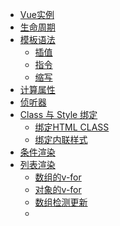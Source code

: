 

- [Vue实例](#vue实例)
- [生命周期](#生命周期)
- [模板语法](#模板语法)
    - [插值](#插值)
    - [指令](#指令)
    - [缩写](#缩写)
- [计算属性](#计算属性)
- [侦听器](#侦听器)
- [Class 与 Style 绑定](#class-与-style-绑定)
    - [绑定HTML CLASS](#绑定html-class)
    - [绑定内联样式](#绑定内联样式)
- [条件渲染](#条件渲染)
- [列表渲染](#列表渲染)
    - [数组的v-for](#数组的v-for)
    - [对象的v-for](#对象的v-for)
    - [数组检测更新](#数组检测更新)
    - [<template>使用v-for](#template使用v-for)
    - [v-for 与 v-if](#v-for-与-v-if)
    - [组件的v-for](#组件的v-for)
- [事件处理](#事件处理)
    - [监听事件](#监听事件)
    - [事件处理方法](#事件处理方法)
    - [内联处理器中的方法](#内联处理器中的方法)
    - [事件修饰符](#事件修饰符)
    - [按键修饰符](#按键修饰符)
    - [鼠标按钮修饰符](#鼠标按钮修饰符)
- [表单输入绑定](#表单输入绑定)
    - [基础用法](#基础用法)
    - [值绑定](#值绑定)
    - [修饰符](#修饰符)
- [组件基础](#组件基础)
    - [组件复用](#组件复用)
    - [组件的组织](#组件的组织)
    - [组件注册](#组件注册)
    - [模块系统](#模块系统)
    - [通过Prop向子组件传递数据](#通过prop向子组件传递数据)
    - [Prop单向数据流](#prop单向数据流)
    - [Prop数据验证](#prop数据验证)
    - [非Prop的特性](#非prop的特性)
    - [单个根元素](#单个根元素)
    - [监听子组件事件](#监听子组件事件)
    - [子组件事件抛出一个值](#子组件事件抛出一个值)
    - [组件上使用v-model](#组件上使用v-model)
    - [动态组件](#动态组件)
    - [异步组件](#异步组件)
- [自定义事件](#自定义事件)
    - [事件名称](#事件名称)
    - [触发事件](#触发事件)
    - [组件prop与外部数据进行"双向绑定"（.sync修饰符）](#组件prop与外部数据进行双向绑定sync修饰符)
- [插槽](#插槽)
    - [通过插槽分发内容](#通过插槽分发内容)
    - [编辑作用域](#编辑作用域)
    - [默认内容](#默认内容)
    - [具名插槽](#具名插槽)
- [过渡与动画](#过渡与动画)
- [单文件组件](#单文件组件)
- [规模化](#规模化)
- [响应式原理](#响应式原理)
- [Vue 与 React、Angular](#vue-与-reactangular)
- [疑问](#疑问)



### Vue实例

- mvvm模型：没有完全遵循 MVVM 模型，但是 Vue 的设计也受到了它的启发。

- 根vue实例：一个 Vue 应用由一个通过 new Vue 创建的根 Vue 实例

- 响应式：只有当实例被创建时，data中存在的属性才是响应式的。

- 阻止响应式：Object.freeze(dataObj);

- 暴露实例属性与方法：都有前缀$,

```    
var data = { a: 1 }
var vm = new Vue({
  el: '#example',
  data: data
})

vm.$data === data // => true
vm.$el === document.getElementById('example') // => true

// $watch 是一个实例方法
vm.$watch('a', function (newValue, oldValue) {
  // 这个回调将在 `vm.a` 改变后调用
})

```

### 生命周期

- this：生命周期钩子的 this 上下文指向调用它的 Vue 实例

> 不要在选项属性或回调上使用箭头函数，比如 created: () => console.log(this.a) 或 vm.$watch('a', newValue => this.myMethod())。因为箭头函数是和父级上下文绑定在一起的，this 不会是如你所预期的 Vue 实例

- vue生命周期图示：
![vue生命周期图示](https://cn.vuejs.org/images/lifecycle.png)

### 模板语法
- 底层实现：在底层的实现上，Vue 将模板编译成虚拟 DOM 渲染函数。

#### 插值

- 文本

mustache语法：{{}}，双大括号会将数据解释为普通文本，而非 HTML 代码。

v-once指令：能执行一次性地插值，当数据改变时，插值处的内容不会更新。
```
<span v-once>这个将不会改变: {{ msg }}</span>
```

- 原始HTML

上面说了mustache语法{{}}会将数据解析成文本，
为了输出真正的 HTML，你需要使用 v-html 指令：
```
<p>Using mustaches: {{ rawHtml }}</p>
<p>Using v-html directive: <span v-html="rawHtml"></span></p>
```

> 注意：你的站点上动态渲染的任意 HTML 可能会非常危险，因为它很容易导致 XSS 攻击。请只对可信内容使用 HTML 插值，绝不要对用户提供的内容使用插值。

- 特性

Mustache 语法不能作用在 HTML 特性上，比如需要双向绑定id的值时，遇到这种情况应该使用 v-bind 指令：

```
<div v-bind:id="dynamicId"></div>
```

- 使用javascript表达式

前面一直都只绑定简单的属性键值。但实际上，对于所有的数据绑定，Vue.js 都提供了完全的 JavaScript 表达式支持。

```
{{ number + 1 }}

{{ ok ? 'YES' : 'NO' }}

{{ message.split('').reverse().join('') }}

<div v-bind:id="'list-' + id"></div>
```

> 这些表达式会在所属 Vue 实例的数据作用域下作为 JavaScript 被解析。有个限制就是，每个绑定都只能包含单个表达式，所以下面的例子都不会生效。

```js
<!-- 这是语句，不是表达式 -->
{{ var a = 1 }}

<!-- 流控制也不会生效，请使用三元表达式 -->
{{ if (ok) { return message } }}

```

> 你不应该在模板表达式中试图访问用户定义的全局变量。

#### 指令

- 指令

指令：指令 (Directives) 是带有 v- 前缀的特殊特性。指令特性的值预期是单个 JavaScript 表达式 (v-for 是例外情况，稍后我们再讨论)。

指令的职责：当表达式的值改变时，将其产生的连带影响，响应式地作用于 DOM。

```
<p v-if="seen">现在你看到我了</p>
```

这里，v-if指令将根据表达式 seen 的值的真假来插入/移除\<p\>元素。

- 参数

一些指令能够接收一个"参数"，在指令名称之后以冒号表示。

```
<a v-bind:href="url">...</a>
```
在这里 href 是参数，告知 v-bind 指令将该元素的 href 特性与表达式 url 的值**绑定**。

另一个例子是 v-on 指令，它用于**监听** DOM 事件：
```
<a v-on:click="doSomething">...</a>
```

在这里参数是**监听**的事件名。

- 动态参数

从 2.6.0 开始，可以用方括号括起来的 JavaScript 表达式作为一个指令的参数：

```
<a v-bind:[attributeName]="url"> ... </a>

```

- 修饰符

```
<form v-on:submit.prevent="onSubmit">...</form>
```
常用语v-on  v-for


#### 缩写

v- 前缀作为一种视觉提示，用来识别模板中 Vue 特定的特性。

~~吧啦吧啦~~，处于各种原因，主要是为了提高编码效率和代码美观，vue为v-bind和v-on这两常用指令提供了特定简写方式：

```
<!-- 完整语法 -->
<a v-bind:href="url">...</a>

<!-- 缩写 -->
<a :href="url">...</a>

```


```
<!-- 完整语法 -->
<a v-on:click="doSomething">...</a>

<!-- 缩写 -->
<a @click="doSomething">...</a>
```


### 计算属性

基础例子：

关键代码：computed对象 ，getter，reversedMessage；

```
<div id="example">
  <p>Original message: "{{ message }}"</p>
  <p>Computed reversed message: "{{ reversedMessage }}"</p>
</div>
```

```
var vm = new Vue({
  el: '#example',
  data: {
    message: 'Hello'
  },
  computed: {
    // 计算属性的 getter
    reversedMessage: function () {
      // `this` 指向 vm 实例
      return this.message.split('').reverse().join('')
    }
  }
})

```
结果：

Original message: "Hello"

Computed reversed message: "olleH"

> 其实我们可以将同一函数定义为一个方法而不是一个计算属性。两种方式的最终结果确实是完全相同的。然而，不同的是计算属性是基于它们的依赖进行缓存的。只在相关依赖发生改变时它们才会重新求值。这就意味着只要 message 还没有发生改变，多次访问 reversedMessage 计算属性会立即返回之前的计算结果，而不必再次执行函数。

> 我们为什么需要缓存？假设我们有一个性能开销比较大的计算属性 A，它需要遍历一个巨大的数组并做大量的计算。然后我们可能有其他的计算属性依赖于 A 。如果没有缓存，我们将不可避免的多次执行 A 的 getter！如果你不希望有缓存，请用方法来替代。


### 侦听器

除了 watch 选项之外，您还可以使用命令式的 [vm.$watch API](https://cn.vuejs.org/v2/api/#vm-watch)


### Class 与 Style 绑定

#### 绑定HTML CLASS

- 对象语法

除了可以拼接字符串外，vue还专门做了增强，支持对象和数组方式：

```
<div
  class="static"
  v-bind:class="{ active: isActive, 'text-danger': hasError }"
></div>
```
```
data: {
  isActive: true,
  hasError: false
}
```

渲染结果：

```
<div class="static active"></div>
```

**绑定的数据对象不必内联定义在模板里：**

```
<div v-bind:class="classObject"></div>
```

```
data: {
  classObject: {
    active: true,
    'text-danger': false
  }
}
```

> 同样的，我们也可以考虑使用计算属性，来实现CLASS对象，这会是一种常用且强大的使用方式。可以减少大量不必要的判断与计算开销。

- 数组语法

如果用的不娴熟，建议还是统一使用对象语法。

- 用在组件上

声明组件：

```
Vue.component('my-component', {
  template: '<p class="foo bar">Hi</p>'
})
```

使用组件，并添加一些自定义class：
```
<my-component class="baz boo"></my-component>
```

组件模板渲染结果：

```
<p class="foo bar baz boo">Hi</p>
```

动态绑定自定义class：

```
<my-component v-bind:class="{ active: isActive }"></my-component>
```

当isActive为truthy时，渲染结果为：

```
<p class="foo bar active">Hi</p>
```

#### 绑定内联样式

与绑定HTML CLASS的语法类似。

- 对象语法

通常直接绑定到一个样式对象更好：

```
<div v-bind:style="styleObject"></div>
```

```
data: {
  styleObject: {
    color: 'red',
    fontSize: '13px'
  }
}
```

- 数组语法

建议采用对象语法。

- 多重值

```
<div :style="{ display: ['-webkit-box', '-ms-flexbox', 'flex'] }"></div>
```

这样写只会渲染数组中最后一个被浏览器支持的值。在本例中，如果浏览器支持不带浏览器前缀的 flexbox，那么就只会渲染 display: flex。

### 条件渲染

- v-if指令

> 用于条件性地渲染一块内容，v-else用于添加else块。

看简单例子：

```
<h1 v-if="awesome">Vue is awesome!</h1>
```

> <template>元素上也可以使用v-if

> v-else-if 可以用来表示v-if的else if块

> v-else 可以用来表示v-if的else 块

> key管理可复用的元素：vue会高效利用重复的标签元素，通过key属性来表达标签的唯一独立性。

```
<template v-if="loginType === 'username'">
  <label>Username</label>
  <input placeholder="Enter your username" key="username-input">
</template>
<template v-else>
  <label>Email</label>
  <input placeholder="Enter your email address" key="email-input">
</template>
```
- v-show 

用法
```
<h1 v-show="ok">Hello!</h1>
```

> v-show 只是简单地切换元素的 CSS 属性 display。

- v-if 与 v-show 的区别

v-if是真正的条件渲染，只有条件为真时才会被渲染，且会销毁和重建相应的事件监听与子组件；

v-show元素总会被渲染，只是简单基于css display进行切换。

v-if初始化开销小，但切换开销就大；v-show初始化开销大，但切换开销小。

- v-if 与 v-for一起使用

> 不推荐同时使用两者，那如果在列表循环中需要做判断怎么做会更好呢？@todo


### 列表渲染

#### 数组的v-for

```
<ul id="example-1">
  <li v-for="item in items">
    {{ item.message }}
  </li>
</ul>
```

```
var example1 = new Vue({
  el: '#example-1',
  data: {
    items: [
      { message: 'Foo' },
      { message: 'Bar' }
    ]
  }
})
```
v-for 还支持一个可选的第二个参数为当前项的索引。
```
<ul id="example-2">
  <li v-for="(item, index) in items">
    {{ parentMessage }} - {{ index }} - {{ item.message }}
  </li>
</ul>
```

#### 对象的v-for

```
<ul id="v-for-object" class="demo">
  <li v-for="value in object">
    {{ value }}
  </li>
</ul>
```

```
new Vue({
  el: '#v-for-object',
  data: {
    object: {
      firstName: 'John',
      lastName: 'Doe',
      age: 30
    }
  }
})
```


> 同数组，你也可以提供第二个的参数为键名。

> 对象还可以提供第三个参数作为索引。

```
<div v-for="(value, key, index) in object">
  {{ index }}. {{ key }}: {{ value }}
</div>
```

- key

> 建议尽可能在使用 v-for 时提供 key。避免当 Vue.js 用 v-for 正在更新已渲染过的元素列表时，它默认用“就地复用”策略。

```
<div v-for="item in items" :key="item.id">
  <!-- 内容 -->
</div>
```

#### 数组检测更新

- 变异方法

push、pop、shift、unshift、splice、sort、reverse这些方法称为数组变异方法，这些方法将会改变原始数组，所以也将会触发视图的更新。

```
vm.items.push({ message: 'Baz' })
```

- 替换数组

filter、concat、slice这些方法不会改变原始数组，但会总会返回一个新的数组，我们只要将新数组替换旧数组，也将会达到更新视图的效果：

```
example1.items = example1.items.filter(function (item) {
  return item.message.match(/Foo/)
})
```

> vue 对于数组的替换，并不会完全重新渲染，还是会最大范围的复用。所以替换原来的数组是非常高效的。


- **注意事项**

由于js的限制，vue不能检测以下变动的数组：

1、当你利用索引直接设置一个项时，例如：vm.items[indexOfItem] = newValue

2、当你修改数组的长度时，例如：vm.items.length = newLength

```
var vm = new Vue({
  data: {
    items: ['a', 'b', 'c']
  }
})
vm.items[1] = 'x' // 不是响应性的
vm.items.length = 2 // 不是响应性的
```

为了解决第一类问题:


```
// Vue.set
Vue.set(vm.items, indexOfItem, newValue)

```

```
// Array.prototype.splice
vm.items.splice(indexOfItem, 1, newValue)
```

> 你也可以使用 vm.$set 实例方法，该方法是全局方法 Vue.set 的一个别名。


为了解决第二类问题，你可以使用 splice:

```
vm.items.splice(newLength)
```

同样的，vue也不能检测到对象属性的添加与删除：

```
var vm = new Vue({
  data: {
    a: 1
  }
})
// `vm.a` 现在是响应式的

vm.b = 2
// `vm.b` 不是响应式的

```

> 对于已经创建的实例，Vue 不能动态添加根级别的响应式属性。但是，可以使用 Vue.set(object, key, value) 方法向嵌套对象添加响应式属性。

#### <template>使用v-for

> 类似于v-if 也可以在<template>中使用v-for

#### v-for 与 v-if

> vue的循环与其他模板引擎不一样，大部分模板引擎循环是使用循环**标签**，比如<foreach>、<volist>等，而vue使用的循环叫做**指令**，比如v-for。

```
<li v-for="todo in todos" v-if="!todo.isComplete">
  {{ todo }}
</li>
```

#### 组件的v-for

@todo


### 事件处理

#### 监听事件

v-on指令可以监听DOM事件，并在触发时运行一些js代码。


#### 事件处理方法

当然很多事件处理方法会更为复杂，所以v-on还支持接收一个方法名称。

```
<div id="example-2">
  <!-- `greet` 是在下面定义的方法名 -->
  <button v-on:click="greet">Greet</button>
</div>
```

#### 内联处理器中的方法

```
<div id="example-3">
  <button v-on:click="say('hi')">Say hi</button>
  <button v-on:click="say('what')">Say what</button>
</div>
```

事件处理方法与内联处理器中的方法有什么区别？

事件处理方法：（事件参数event）

```
  // 在 `methods` 对象中定义方法
  methods: {
    greet: function (event) {
      // `this` 在方法里指向当前 Vue 实例
      alert('Hello ' + this.name + '!')
      // `event` 是原生 DOM 事件
      if (event) {
        alert(event.target.tagName)
      }
    }
  }
}
```

内联处理器中的方法：（参数自定义）

```
new Vue({
  el: '#example-3',
  methods: {
    say: function (message) {
      alert(message)
    }
  }
})
```

#### 事件修饰符

    .stop
    .prevent
    .capture
    .self
    .once
    .passive

```
<!-- 阻止单击事件继续传播 -->
<a v-on:click.stop="doThis"></a>

<!-- 提交事件不再重载页面 -->
<form v-on:submit.prevent="onSubmit"></form>

<!-- 修饰符可以串联 -->
<a v-on:click.stop.prevent="doThat"></a>

<!-- 只有修饰符 -->
<form v-on:submit.prevent></form>

<!-- 添加事件监听器时使用事件捕获模式 -->
<!-- 即元素自身触发的事件先在此处理，然后才交由内部元素进行处理 -->
<div v-on:click.capture="doThis">...</div>

<!-- 只当在 event.target 是当前元素自身时触发处理函数 -->
<!-- 即事件不是从内部元素触发的 -->
<div v-on:click.self="doThat">...</div>
```

> 使用多个修饰符，注意顺序。


#### 按键修饰符

```
<!-- 只有在 `key` 是 `Enter` 时调用 `vm.submit()` -->
<input v-on:keyup.enter="submit">
```

    .enter
    .tab
    .delete (捕获“删除”和“退格”键)
    .esc
    .space
    .up
    .down
    .left
    .right


- 按键码

```
<input v-on:keyup.13="submit">
```

- 系统修饰键（支持组合键）

    .ctrl
    .alt
    .shift
    .meta


```
<!-- Alt + C -->
<input @keyup.alt.67="clear">

<!-- Ctrl + Click -->
<div @click.ctrl="doSomething">Do something</div>
```

- .exact 修饰符
```
<!-- 即使 Alt 或 Shift 被一同按下时也会触发 -->
<button @click.ctrl="onClick">A</button>

<!-- 有且只有 Ctrl 被按下的时候才触发 -->
<button @click.ctrl.exact="onCtrlClick">A</button>

<!-- 没有任何系统修饰符被按下的时候才触发 -->
<button @click.exact="onClick">A</button>
```

#### 鼠标按钮修饰符

    .left
    .right
    .middle

> 鼠标双击： @dbclick.left="dobuleClick(this);";


### 表单输入绑定

[表单输入绑定](https://cn.vuejs.org/v2/guide/forms.html)

> 关键指令：v-model，在表单input、textarea、select元素上创建双向数据绑定。


#### 基础用法

v-model本质上不过是语法糖，它负责监听用户的输入事件以及更新数据。


> v-model 会忽略所有表单元素的value、checked、selected特性的初始值。

v-model 在内部使用不同的属性为不同的输入元素并抛出不同的事件：


- text 和 textarea 元素使用 value 属性和 input 事件；

- checkbox 和 radio 使用 checked 属性和 change 事件；

- select 字段将 value 作为 prop 并将 change 作为事件。

#### 值绑定

详见：[值绑定](https://cn.vuejs.org/v2/guide/forms.html#值绑定)

#### 修饰符

- .lazy

在默认情况下，v-model 在每次 input 事件触发后将输入框的值与数据进行同步 (除了上述输入法组合文字时)。你可以添加 lazy 修饰符，从而转变为使用 change 事件进行同步：

```
<!-- 在“change”时而非“input”时更新 -->
<input v-model.lazy="msg" >
```
- .number

如果想自动将用户的输入值转为数值类型，可以给 v-model 添加 number 修饰符。

```
<input v-model.number="age" type="number">
```

- .trim

如果要自动过滤用户输入的首尾空白字符，可以给 v-model 添加 trim 修饰符

```
<input v-model.trim="msg">
```

### 组件基础

> **因为组件是可复用的vue实例，所以它们与new vue接收相同的选项，例如data、computed、watch、methods 以及生命周期钩子等，仅有的例外是像el这样根实例特有的选项。**

> data必须是一个函数，data并不像vue对象直接提供一个对象，取而代之的是，一个组件的data选项必须是一个函数，**因此每个实例可以维护一份被返回对象的独立拷贝**。

```
data: function () {
  return {
    count: 0
  }
}
```

#### 组件复用

> 每使用一次组件，就会有一个它的新**实例**被创建。每个组件实例都会独立维护它的数据、属性、方法等.

#### 组件的组织

通常一个应用会以一棵嵌套的组件树的形式来组织：

![vue组件的组织方式](https://cn.vuejs.org/images/components.png)

#### 组件注册

为了能在模板中使用，这些组件必须先注册以便 Vue 能够识别。

这里有两种组件的注册类型：全局注册和局部注册。

- 全局注册

```
Vue.component('component-a', { /* ... */ })
Vue.component('component-b', { /* ... */ })
Vue.component('component-c', { /* ... */ })

new Vue({ el: '#app' })
```
这些组件是全局注册的。也就是说它们在注册之后可以用在任何新创建的 Vue 根实例 (new Vue) 的模板中。这三个组件在各自内部也都可以相互使用。

- 局部注册

> 特别是在使用webpack等打包构建工具构建系统时，局部注册可以避免用户下载不必要的js。


通过普通的js对象定义组件：
```
var ComponentA = { /* ... */ }
var ComponentB = { /* ... */ }
var ComponentC = { /* ... */ }
```
然后在 components 选项中定义你想要使用的组件：
```
new Vue({
  el: '#app',
  components: {
    'component-a': ComponentA,
    'component-b': ComponentB
  }
})
```

#### 模块系统


@todo


#### 通过Prop向子组件传递数据

> HTML 中的特性名是大小写不敏感的， prop 名需要使用其等价的 kebab-case (短横线分隔命名) 命名。

注册prop：

```
Vue.component('blog-post', {
  props: ['title'],
  template: '<h3>{{ title }}</h3>'
})
```

注册之后，你就可以像这样把数据作为一个自定义特性传递进来：

```
<blog-post title="My journey with Vue"></blog-post>
<blog-post title="Blogging with Vue"></blog-post>
<blog-post title="Why Vue is so fun"></blog-post>

```

> vue也支持注册对象，传递对象数据给组件，组件中的template可以自由地使用对象数据。


#### Prop单向数据流

> 所有的 prop 都使得其父子 prop 之间形成了一个单向下行绑定：父级 prop 的更新会向下流动到子组件中，但是反过来则不行。

> 注意在 JavaScript 中对象和数组是通过引用传入的，所以对于一个数组或对象类型的 prop 来说，在子组件中改变这个对象或数组本身将会影响到父组件的状态。

#### Prop数据验证

协助开发者实现验证。

#### 非Prop的特性

vue会自动将组件并没有相应的prop定义的特性自动添加到组件的根元素上。

#### 单个根元素

> 每个组件的模板必须只有一个根元素

错误：

```
<h3>{{ title }}</h3>
<div v-html="content"></div>
```

正确：

```
<div class="blog-post">
  <h3>{{ title }}</h3>
  <div v-html="content"></div>
</div>
```

#### 监听子组件事件

vue实例data数据：
```
data:{font:1}
```

实例自定义监听事件：
```
<blog-post
  ...
  v-on:customeEvent="font += 1;"
></blog-post>
```

组件内元素可以通过调用内建的 **$emit** 方法 并传入事件名称，触发组件自定义事件customEvent：
```
<button v-on:click="$emit('customEvent')">
  Enlarge text
</button>
```

> 按钮click后会触发组件的customEvent事件，customEvent事件修改外部数据，实现组件与外部数据沟通。


#### 子组件事件抛出一个值

在上面的例子中，vue还支持触发实例自定义事件时，并传入一个值：

```
<button v-on:click="$emit('customEvent', 2)">
  Enlarge Font Size
</button>
```

实例自定义事件接收值：

```
<blog-post
  ...
  v-on:customeEvent="addFont"
></blog-post>
```

```
methods: {
  addFont: function (enlargeAmount) {
    this.font += enlargeAmount
  }
}
```

#### 组件上使用v-model

@todo

#### 动态组件

> 指令：v-bind:is="组件名称"

```
<!-- 组件会在 `currentTabComponent` 改变时改变 -->
<component v-bind:is="currentTabComponent"></component>

```

> 当在这些组件之间切换的时候，你有时会想保持这些组件的状态，以避免反复重渲染导致的性能问题：
```
<!-- 失活的组件将会被缓存！-->
<keep-alive>
  <component v-bind:is="currentTabComponent"></component>
</keep-alive>
```

#### 异步组件
@todo

### 自定义事件

#### 事件名称

由于v-on 事件监听器在 DOM 模板中会被自动转换为全小写，所以 v-on:myEvent 将会变成 v-on:myevent，导致 myEvent 不可能被监听到。**vue推荐始终使用 kebab-case 的事件名。**

#### 触发事件

触发的事件名需要完全匹配监听这个事件所用的名称:

```
this.$emit('myEvent')
```

#### 组件prop与外部数据进行"双向绑定"（.sync修饰符）

> 其实如果想要实现组件与外部数据同步，可以借用js的数组或对象是引用传入的方式，达到数据同步更新。当然这个需要我们确认外部数据是允许改变的！

```
<text-document v-bind:title.sync="doc.title"></text-document>
```

### 插槽

插槽应用于组件。

#### 通过插槽分发内容

```
<alert-box>
  Something bad happened.
</alert-box>
```

```
Vue.component('alert-box', {
  template: `
    <div class="demo-alert-box">
      <strong>Error!</strong>
      <slot></slot>
    </div>
  `
})
```

结果渲染：
```
<div class="demo-alert-box">
  <strong>Error!</strong>
  Something bad happened.
</div>
```

#### 编辑作用域

> **父级模板里的所有内容都是在父级作用域中编译的；子模板里的所有内容都是在子作用域中编译的。**

#### 默认内容

插槽提供默认内容：submit

```
<button type="submit">
  <slot>Submit</slot>
</button>
```

```
<submit-button></submit-button>
```

```
<button type="submit">
  Submit
</button>
```


#### 具名插槽
关键指令：v-slot

组件template定义具名插槽：
```
<div class="container">
  <header>
    <slot name="header"></slot>
  </header>
  <main>
    <slot></slot>
  </main>
  <footer>
    <slot name="footer"></slot>
  </footer>
</div>
```

使用模板，并指定使用具名插槽：
```
<base-layout>
  <template v-slot:header>
    <h1>Here might be a page title</h1>
  </template>

  <p>A paragraph for the main content.</p>
  <p>And another one.</p>

  <template v-slot:footer>
    <p>Here's some contact info</p>
  </template>
</base-layout>
```

### 过渡与动画

参考：[过渡与动画](https://cn.vuejs.org/v2/guide/transitions.html)

### 单文件组件
 @todo

### 规模化

### 响应式原理

![vue响应式原理](https://cn.vuejs.org/images/data.png)


> 受现代 JavaScript 的限制 (而且 Object.observe 也已经被废弃)，Vue 不能检测到对象属性的添加或删除。

> 由于 Vue 会在初始化实例时对属性执行 getter/setter 转化过程，所以属性必须在 data 对象上存在才能让 Vue 转换它，这样才能让它是响应的。

> 所以你必须在初始化实例前声明根级响应式属性，哪怕只是一个空值。


> 异步更新队列：Vue 异步执行 DOM 更新，支持去重，如果同一个 watcher 被多次触发，只会被推入到队列中一次。


### Vue 与 React、Angular

[对比其他框架](https://cn.vuejs.org/v2/guide/comparison.html)


### 疑问

1、自定义组件的v-model，上手难度大，熟练要求高，没有达到vue轻量优雅的目标。

2、特殊规则太多，意味着很多使用不自然，需要很多特殊处理，开发者记忆难度大。比如上面说的自定义组件的v-model绑定、组件绑定原生事件、组件内部传递值到外部

3、使用方式不统一，类似工具不同使用方式。比如组件的作用域与插槽的作用域实现方式不一样，让开发者有点纠结混乱；再比如有些命名大小写敏感允许使用骆驼峰，有些命名大小写不敏感只能使用-间隔符等



----

注：花了几个小时通读了下官方文档，顺带有印象的掌握vue的基本使用方式，为进一步读iview ui框架做准备。






